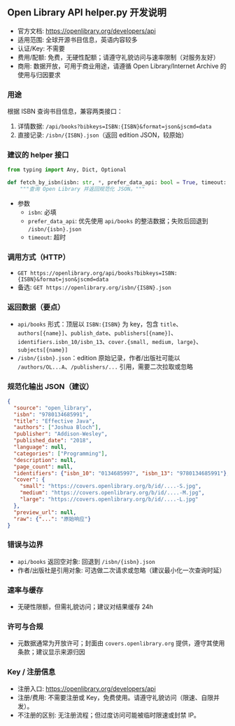 ## Open Library API helper.py 开发说明

- 官方文档: https://openlibrary.org/developers/api
- 适用范围: 全球开源书目信息，英语内容较多
- 认证/Key: 不需要
- 费用/配额: 免费，无硬性配额；请遵守礼貌访问与速率限制（对服务友好）
- 商用: 数据开放，可用于商业用途，请遵循 Open Library/Internet Archive 的使用与归因要求

### 用途
根据 ISBN 查询书目信息，兼容两类接口：
1) 详情数据: `/api/books?bibkeys=ISBN:{ISBN}&format=json&jscmd=data`
2) 直接记录: `/isbn/{ISBN}.json`（返回 edition JSON，较原始）

### 建议的 helper 接口
```python
from typing import Any, Dict, Optional

def fetch_by_isbn(isbn: str, *, prefer_data_api: bool = True, timeout: float = 10.0) -> Dict[str, Any]:
    """查询 Open Library 并返回规范化 JSON。"""
```

- 参数
  - `isbn`: 必填
  - `prefer_data_api`: 优先使用 `api/books` 的整洁数据；失败后回退到 `/isbn/{isbn}.json`
  - `timeout`: 超时

### 调用方式（HTTP）
- `GET https://openlibrary.org/api/books?bibkeys=ISBN:{ISBN}&format=json&jscmd=data`
- 备选: `GET https://openlibrary.org/isbn/{ISBN}.json`

### 返回数据（要点）
- `api/books` 形式：顶层以 `ISBN:{ISBN}` 为 key，包含 `title`、`authors[{name}]`、`publish_date`、`publishers[{name}]`、`identifiers.isbn_10/isbn_13`、`cover.{small, medium, large}`、`subjects[{name}]`
- `/isbn/{isbn}.json`：edition 原始记录，作者/出版社可能以 `/authors/OL...A`、`/publishers/...` 引用，需要二次拉取或忽略

### 规范化输出 JSON（建议）
```json
{
  "source": "open_library",
  "isbn": "9780134685991",
  "title": "Effective Java",
  "authors": ["Joshua Bloch"],
  "publisher": "Addison-Wesley",
  "published_date": "2018",
  "language": null,
  "categories": ["Programming"],
  "description": null,
  "page_count": null,
  "identifiers": {"isbn_10": "0134685997", "isbn_13": "9780134685991"},
  "cover": {
    "small": "https://covers.openlibrary.org/b/id/....-S.jpg",
    "medium": "https://covers.openlibrary.org/b/id/....-M.jpg",
    "large": "https://covers.openlibrary.org/b/id/....-L.jpg"
  },
  "preview_url": null,
  "raw": {"...": "原始响应"}
}
```

### 错误与边界
- `api/books` 返回空对象: 回退到 `/isbn/{isbn}.json`
- 作者/出版社是引用对象: 可选做二次请求或忽略（建议最小化一次查询时延）

### 速率与缓存
- 无硬性限额，但需礼貌访问；建议对结果缓存 24h

### 许可与合规
- 元数据通常为开放许可；封面由 `covers.openlibrary.org` 提供，遵守其使用条款；建议显示来源归因

### Key / 注册信息
- 注册入口: https://openlibrary.org/developers/api
- 注册/费用: 不需要注册或 Key，免费使用。请遵守礼貌访问（限速、自限并发）。
- 不注册的区别: 无注册流程；但过度访问可能被临时限速或封禁 IP。

